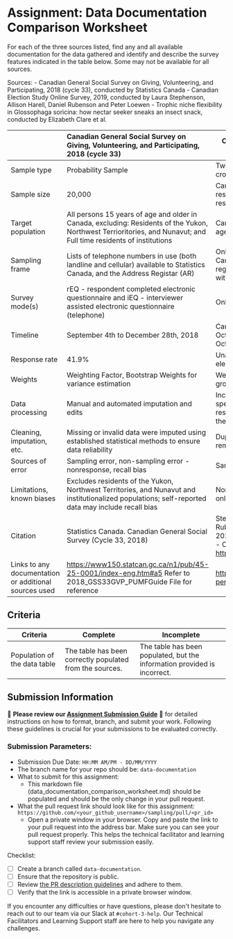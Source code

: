 # Assignment: Data Documentation Comparison Worksheet

For each of the three sources listed, find any and all available documentation for the data gathered and identify and describe the survey features indicated in the table below. Some may not be available for all sources.

Sources: - Canadian General Social Survey on Giving, Volunteering, and Participating, 2018 (cycle 33), conducted by Statistics Canada - Canadian Election Study Online Survey, 2019, conducted by Laura Stephenson, Allison Harell, Daniel Rubenson and Peter Loewen - Trophic niche flexibility in Glossophaga soricina: how nectar seeker sneaks an insect snack, conducted by Elizabeth Clare et al.

|                                                       | Canadian General Social Survey on Giving, Volunteering, and Participating, 2018 (cycle 33) | Canadian Election Study Online Survey, 2019 | Trophic niche flexibility in Glossophaga soricina: how nectar seeker sneaks an insect snack |
|----------------|:--------------------|----------------|---------------------|
| Sample type                                           | Probability Sample                                                                                           |  Two-wave panel with a modified rolling-cross section                                           |    Opportunistic Sample of Glossophaga soricina bats in Costa Rica from Mist Nets                                                                                         |
| Sample size                                           | 20,000                                                                                           | Campaign Period Survey: 37,822 respondents; Post-election Survey: 10,340 respondents                                            |  112 G. soricina Bats (73 females, 39 males); from which 38 fecal samples were obtained                                                                                           |
| Target population                                     | All persons 15 years of age and older in Canada, excluding: Residents of the Yukon, Northwest Terrioritories, and Nunavut; and Full time residents of institutions | Canadian Citizens and Permenant Residents aged 18 or older                                            | Glossophaga soricina bats in Costa Rica                                                                                            |
| Sampling frame                                        | Lists of telephone numbers in use (both landline and cellular) available to Statistics Canada, and the Address Registar (AR) |   Online sample of 37,822 members of the Canadian general population, stratified by region and balanced by gender and age within each region   | Mist nets in the Area de Conservacion de Guanacaste, Costa Rica over a 7 week period form late May to early July 2009     |
| Survey mode(s)                                        | rEQ - respondent completed electronic questionnaire and iEQ - interviewer assisted electronic questionnaire (telephone) | Online Survey                                            |   Field Observation, Dietary Analysis, Behavioural Experiments    |
| Timeline                                              | September 4th to December 28th, 2018                                                                                           |  Campaign Period Survey: September 13th to October 21st, 2019; Post-election Survey: October 24th to November 11th, 2019                                           | Late May to Early July 2009 (7 Weeks)                                                                                            |
| Response rate                                         | 41.9%                                                                                           | Unable to meet target of 50% for Post-election Survey by Qualtrics                                            | N/A                                                                                            |
| Weights                                               |  Weighting Factor, Bootstrap Weights for variance estimation                                                                                          |  Weight Variables - province, gender, age group, and education level                                           |  N/A                                                                                           |
| Data processing                                       | Manual and automated imputation and edits                                                                                              | Incomplete responses, duplicate responses, speeders, and "straightliners", and respondents whose province didn't match their postal code were removed          |  Analyzed molecular diet by DNA barcoding and sequence analysis                                                                                           |
| Cleaning, imputation, etc.                            | Missing or invalid data were imputed using established statistical methods to ensure data reliability                                                                                            | Duplicate and low quality responses were removed                                            |  Excluded sequences that could not be referenced to a species                                                                                           |
| Sources of error                                      | Sampling error, non-sampling error - nonresponse, recall bias                                                                                           | Sampling Error, Nonresponse Bias                                            | Only half the insects were identified to the species level                                                                                            |
| Limitations, known biases                             | Excludes residents of the Yukon, Northwest Territories, and Nunavut and institutionalized populations; self-reported data may include recall bias |  Non-representative of territories, bias from online only surveys                                          | Sampling limitations due to limited timeframe, and only captured bats; not all bats produced samples                                                                                            |
| Citation                                              | Statistics  Canada. Canadian General Social Survey (Cycle 33, 2018)                                                                                           | Stephenson, Laura B; Harell, Allison; Rubenson, Daniel; Loewen, Peter John, 2020, "2019 Canadian Election Study (CES) - Online Survey", https://doi.org/10.7910/DVN/DUS88V                                            | Clare, E.L., et al (2014), Trophic niche flexibility in Glossophaga soricina: how a nectar seeker sneaks an insect snack. Funct Ecol, 28: 632-641. https://doi.org/10.1111/1365-2435.12192     |
| Links to any documentation or additional sources used |  https://www150.statcan.gc.ca/n1/pub/45-25-0001/index-eng.htm#a5 Refer to 2018_GSS33GVP_PUMFGuide File for reference | https://dataverse.harvard.edu/dataset.xhtml?persistentId=doi:10.7910/DVN/DUS88V   |  https://besjournals.onlinelibrary.wiley.com/doi/epdf/10.1111/1365-2435.12192      |

## Criteria

|Criteria|Complete|Incomplete|
|--------|----|----|
|Population of the data table|The table has been correctly populated from the sources.|The table has been populated, but the information provided is incorrect.|

## Submission Information

🚨 **Please review our [Assignment Submission Guide](https://github.com/UofT-DSI/onboarding/blob/main/onboarding_documents/submissions.md)** 🚨 for detailed instructions on how to format, branch, and submit your work. Following these guidelines is crucial for your submissions to be evaluated correctly.

### Submission Parameters:
* Submission Due Date: `HH:MM AM/PM - DD/MM/YYYY`
* The branch name for your repo should be: `data-documentation`
* What to submit for this assignment:
     * This markdown file (data_documentation_comparison_worksheet.md) should be populated and should be the only change in your pull request.
* What the pull request link should look like for this assignment: `https://github.com/<your_github_username>/sampling/pull/<pr_id>`
     * Open a private window in your browser. Copy and paste the link to your pull request into the address bar. Make sure you can see your pull request properly. This helps the technical facilitator and learning support staff review your submission easily.

Checklist:
- [ ] Create a branch called `data-documentation`.
- [ ] Ensure that the repository is public.
- [ ] Review [the PR description guidelines](https://github.com/UofT-DSI/onboarding/blob/main/onboarding_documents/submissions.md#guidelines-for-pull-request-descriptions) and adhere to them.
- [ ] Verify that the link is accessible in a private browser window.

If you encounter any difficulties or have questions, please don't hesitate to reach out to our team via our Slack at `#cohort-3-help`. Our Technical Facilitators and Learning Support staff are here to help you navigate any challenges.
